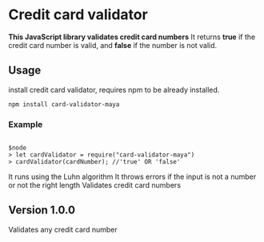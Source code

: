 # Credit card validator

**This JavaScript library validates credit card numbers** It returns **true** if the credit card number is valid, and **false** if the number is not valid.


## Usage

install credit card validator, requires npm to be already installed.
```
npm install card-validator-maya
```

### Example

```

$node
> let cardValidator = require("card-validator-maya")
> cardValidator(cardNumber); //'true' OR 'false'

```

It runs using the Luhn algorithm
It throws errors if the input is not a number or not the right length
Validates credit card numbers


## Version 1.0.0

Validates any credit card number

 

